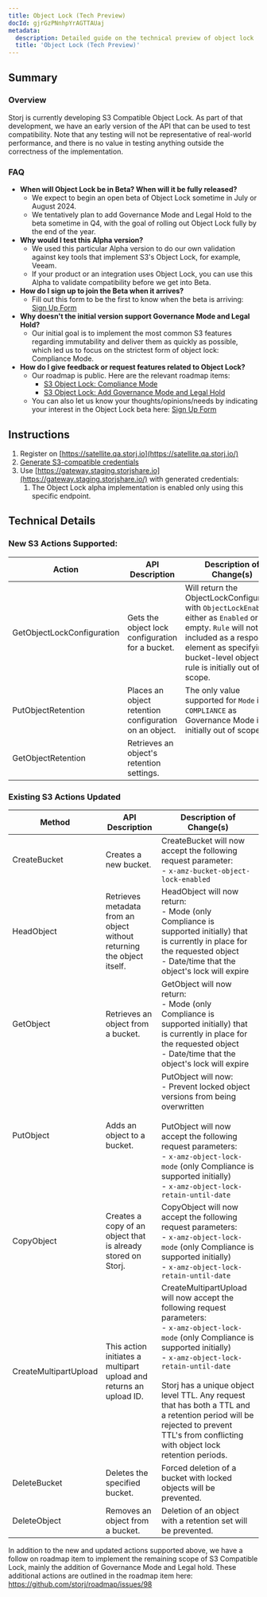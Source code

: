 ```yaml
---
title: Object Lock (Tech Preview)
docId: gjrGzPNnhpYrAGTTAUaj
metadata:
  description: Detailed guide on the technical preview of object lock
  title: 'Object Lock (Tech Preview)'
---
```


## Summary

### Overview
Storj is currently developing S3 Compatible Object Lock. As part of that development, we have an early version of the API that can be used to test compatibility. Note that any testing will not be representative of real-world performance, and there is no value in testing anything outside the correctness of the implementation.

### FAQ
- **When will Object Lock be in Beta? When will it be fully released?**
	- We expect to begin an open beta of Object Lock sometime in July or August 2024.
	- We tentatively plan to add Governance Mode and Legal Hold to the beta sometime in Q4, with the goal of rolling out Object Lock fully by the end of the year.
- **Why would I test this Alpha version?**
	- We used this particular Alpha version to do our own validation against key tools that implement S3's Object Lock, for example, Veeam.
	- If your product or an integration uses Object Lock, you can use this Alpha to validate compatibility before we get into Beta.
- **How do I sign up to join the Beta when it arrives?**
	- Fill out this form to be the first to know when the beta is arriving: [Sign Up Form](https://forms.gle/dkyqXjMkwQ34o7os6)
- **Why doesn't the initial version support Governance Mode and Legal Hold?**
	- Our initial goal is to implement the most common S3 features regarding immutability and deliver them as quickly as possible, which led us to focus on the strictest form of object lock: Compliance Mode.
- **How do I give feedback or request features related to Object Lock?**
	- Our roadmap is public. Here are the relevant roadmap items:
		- [S3 Object Lock: Compliance Mode](https://github.com/storj/roadmap/issues/47)
		- [S3 Object Lock: Add Governance Mode and Legal Hold](https://github.com/storj/roadmap/issues/98)
	- You can also let us know your thoughts/opinions/needs by indicating your interest in the Object Lock beta here: [Sign Up Form](https://forms.gle/dkyqXjMkwQ34o7os6)

## Instructions
1. Register on [https://satellite.qa.storj.io](https://satellite.qa.storj.io/)
2. [Generate S3-compatible credentials](docId:AsyYcUJFbO1JI8-Tu8tW3#generate-s3-compatible-credentials)
3. Use [https://gateway.staging.storjshare.io](https://gateway.staging.storjshare.io/) with generated credentials:
	1. The Object Lock alpha implementation is enabled only using this specific endpoint.

## Technical Details
### New S3 Actions Supported:
| Action                     | API Description                                            | Description of Change(s)                                                                                                                                                                                                  |
| -------------------------- | ---------------------------------------------------------- | ------------------------------------------------------------------------------------------------------------------------------------------------------------------------------------------------------------------------- |
| GetObjectLockConfiguration | Gets the object lock configuration for a bucket.           | Will return the ObjectLockConfiguration with `ObjectLockEnabled` either as `Enabled` or empty. `Rule` will not be included as a response element as specifying a bucket-level object Lock rule is initially out of scope. |
| PutObjectRetention         | Places an object retention configuration on an object.<br> | The only value supported for `Mode` is `COMPLIANCE` as Governance Mode is initially out of scope.                                                                                                                         |
| GetObjectRetention         | Retrieves an object's retention settings.                  |                                                                                                                                                                                                                           |

### Existing S3 Actions Updated
| Method                | API Description                                                        | Description of Change(s)                                                                                                                                                                                                                                                                                                                                                             |
| --------------------- | ---------------------------------------------------------------------- | ------------------------------------------------------------------------------------------------------------------------------------------------------------------------------------------------------------------------------------------------------------------------------------------------------------------------------------------------------------------------------------ |
| CreateBucket          | Creates a new bucket.                                                  | CreateBucket will now accept the following request parameter:<br>- `x-amz-bucket-object-lock-enabled`                                                                                                                                                                                                                                                                                |
| HeadObject            | Retrieves metadata from an object without returning the object itself. | HeadObject will now return:<br>- Mode (only Compliance is supported initially) that is currently in place for the requested object<br>- Date/time that the object's lock will expire                                                                                                                                                                                                 |
| GetObject             | Retrieves an object from a bucket.                                     | GetObject will now return:<br>- Mode (only Compliance is supported initially) that is currently in place for the requested object<br>- Date/time that the object's lock will expire                                                                                                                                                                                                  |
| PutObject             | Adds an object to a bucket.                                            | PutObject will now:<br> - Prevent locked object versions from being overwritten<br><br>PutObject will now accept the following request parameters:<br>- `x-amz-object-lock-mode` (only Compliance is supported initially) <br>- `x-amz-object-lock-retain-until-date`                                                                                                                |
| CopyObject            | Creates a copy of an object that is already stored on Storj.           | CopyObject will now accept the following request parameters:<br>- `x-amz-object-lock-mode` (only Compliance is supported initially) <br>- `x-amz-object-lock-retain-until-date`                                                                                                                                                                                                      |
| CreateMultipartUpload | This action initiates a multipart upload and returns an upload ID.     | CreateMultipartUpload will now accept the following request parameters:<br>- `x-amz-object-lock-mode` (only Compliance is supported initially) <br>- `x-amz-object-lock-retain-until-date`<br><br>Storj has a unique object level TTL. Any request that has both a TTL and a retention period will be rejected to prevent TTL's from conflicting with object lock retention periods. |
| DeleteBucket          | Deletes the specified bucket.                                          | Forced deletion of a bucket with locked objects will be prevented.                                                                                                                                                                                                                                                                                                                   |
| DeleteObject          | Removes an object from a bucket.                                       | Deletion of an object with a retention set will be prevented.                                                                                                                                                                                                                                                                                                                        |

In addition to the new and updated actions supported above, we have a follow on roadmap item to implement the remaining scope of S3 Compatible Lock, mainly the addition of Governance Mode and Legal hold. These additional actions are outlined in the roadmap item here: https://github.com/storj/roadmap/issues/98